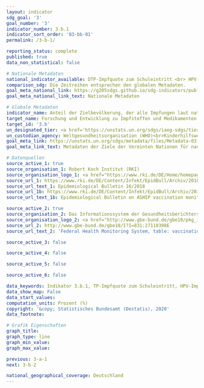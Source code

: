```yaml
---
layout: indicator
sdg_goal: '3'
goal_number: '3'
indicator_number: 3.b.1
indicator_sort_order: '03-bb-01'
permalink: /3-b-1/

reporting_status: complete
published: true
data_non_statistical: false

# Nationale Metadaten
national_indicator_available: DTP-Impfquote zum Schuleintritt <br> HPV-Impfquote bei 15-jährigen Mädchen <br> Masern-Impfquote zum Schuleintritt <br> Pneumokokken-Impfquote zum Schuleintritt
comparison_sdg: Die Zeitreihen entsprechen den globalen Metadaten.
goal_meta_national_link: https://g205sdgs.github.io/sdg-indicators/public/MetaDe/3.b.1.pdf
goal_meta_national_link_text: Nationale Metadaten

# Globale Metadaten
indicator_name: Anteil der Zielbevölkerung, der alle Impfungen laut nationalem Programm besitzt
target_name: Forschung und Entwicklung zu Impfstoffen und Medikamenten für übertragbare und nichtübertragbare Krankheiten, von denen hauptsächlich Entwicklungsländer betroffen sind, unterstützen, den Zugang zu bezahlbaren unentbehrlichen Arzneimitteln und Impfstoffen gewährleisten, im Einklang mit der Erklärung von Doha über das TRIPS-Übereinkommen und die öffentliche Gesundheit, die das Recht der Entwicklungsländer bekräftigt, die Bestimmungen in dem Übereinkommen über handelsbezogene Aspekte der Rechte des geistigen Eigentums über Flexibilitäten zum Schutz der öffentlichen Gesundheit voll auszuschöpfen, und insbesondere den Zugang zu Medikamenten für alle zu gewährleisten
target_id: '3.b'
un_designated_tier: <a href='https://unstats.un.org/sdgs/iaeg-sdgs/tier-classification/' title='Klicken Sie hier um weitere Informationen zur UN-Tier-Klassifikation zu erhalten.'>Tier I</a>
un_custodian_agency: Weltgesundheitsorganisation (WHO)<br>Kinderhilfswerk der Vereinten Nationen (UNICEF)
goal_meta_link: https://unstats.un.org/sdgs/metadata/files/Metadata-03-0b-01.pdf
goal_meta_link_text: Metadaten der Ziele der Vereinten Nationen für nachhaltige Entwicklung

# Datenquellen
source_active_1: true
source_organisation_1: Robert Koch Institut (RKI)
source_organisation_logo_1: <a href="https://www.rki.de/DE/Home/homepage_node.html"><img src="https://g205sdgs.github.io/sdg-indicators/public/OrgImgDe/rki.png" alt="Logo rki" style="height:60px; width:148px"/></a>
source_url_1: https://www.rki.de/DE/Content/Infekt/EpidBull/Archiv/2018/Ausgaben/16_18.html
source_url_text_1: Epidemiological Bulletin 16/2018
source_url_1b: https://www.rki.de/DE/Content/Infekt/EpidBull/Archiv/2018/Ausgaben/01_18.pdf
source_url_text_1b: Epidemiological Bulletin on ASHIP vaccination monitoring 1/2018

source_active_2: true
source_organisation_2: Das Informations­system der Gesundheitsberichterstattung des Bundes
source_organisation_logo_2: <a href="http://www.gbe-bund.de/gbe10/pkg_isgbe5.prc_isgbe?p_uid=gast&p_aid=50815950&p_sprache=D"><img src="https://g205sdgs.github.io/sdg-indicators/public/OrgImgDe/gbe.png" alt="Logo gbe" style="height:60px; width:148px"/></a>
source_url_2: http://www.gbe-bund.de/gbe10/I?I=831:27110398E
source_url_text_2: 'Federal Health Monitoring System, table: vaccination coverage of children presenting their vaccination card at school entry health examinations'

source_active_3: false

source_active_4: false

source_active_5: false

source_active_6: false

data_keywords: Indikator 3.b.1, TP-Impfquote zum Schuleintritt, HPV-Impfquote bei 15-jährigen Mädchen, Masern-Impfquote zum Schuleintritt, Pneumokokken-Impfquote zum Schuleintritt, Weltgesundheitsorganisation (WHO), Kinderhilfswerk der Vereinten Nationen (UNICEF), Rober
data_show_map: False
data_start_values: 
computation_units: Prozent (%)
copyright: '&copy; Statistisches Bundesamt (Destatis), 2020'
data_footnote: 

# Grafik Eigenschaften
graph_title: 
graph_type: line
graph_min_value: 
graph_max_value: 

previous: 3-a-1
next: 3-b-2

national_geographical_coverage: Deutschland
---
```


